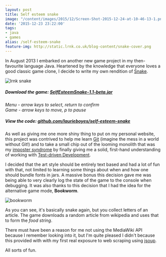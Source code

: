 ```yaml
---
layout: post
title: Self esteem snake
image: "/content/images/2015/12/Screen-Shot-2015-12-24-at-10-46-13-1.png"
date: '2015-12-23 23:22:00'
tags:
- java
- games
alias: /self-esteem-snake
feature-img: http://static.lrnk.co.uk/blog-content/snake-cover.png
---
```


In August 2013 I embarked on another new game project in my then-favourite language Java. Heartened by the knowledge that everyone loves a good classic game clone, I decide to write my own rendition of [Snake](https://en.wikipedia.org/wiki/Snake_(video_game)).

![lrnk snake](http://static.lrnk.co.uk/blog-content/lrnksnake.gif)

##### Download the game: [SelfEsteemSnake-1.1-beta.jar](https://github.com/laurieboyes/self-esteem-snake/releases/download/v1.1-beta/SelfEsteemSnake-1.1-beta.jar)
*Menu - arrow keys to select, return to confirm*<br/>
*Game - arrow keys to move, p to pause*

##### View the code: [github.com/laurieboyes/self-esteem-snake](https://github.com/laurieboyes/self-esteem-snake)
<span class="paragraph-space-forcer"></span>

As well as giving me one more shiny thing to put on my personal website, this project was contrived to help me learn [Git](https://git-scm.com/) (imagine the mess in a world without Git!) and to take a small chip out of the looming monolith that was my [imposter syndrome](https://en.wikipedia.org/wiki/Impostor_syndrome) by finally giving me a solid, first-hand understanding of working with [Test-driven Development](https://en.wikipedia.org/wiki/Test-driven_development).

I decided that the art style should be entirely text based and had a lot of fun with that, not limited to learning some things about when and how one should bundle fonts in jars. A massive bonus this decision gave me was being able to very clearly log the state of the game to the console when debugging. It was also thanks to this decision that I had the idea for the alternative game mode, **Bookworm**.

![bookworm](http://static.lrnk.co.uk/blog-content/lrnksnake-bookworm.gif)

As you can see, it's basically snake again, but you collect letters of an article. The game downloads a random article from wikipedia and uses that to form the *food string*.

There must have been a reason for me not using the MediaWiki API because I remember looking into it, but I'm quite pleased I didn't because this provided with with my first real exposure to web scraping using [jsoup](http://jsoup.org/).

All sorts of fun.

